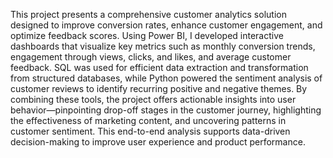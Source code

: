This project presents a comprehensive customer analytics solution designed to improve conversion rates, enhance customer engagement, 
and optimize feedback scores. Using Power BI, I developed interactive dashboards that visualize key metrics such as monthly conversion trends, 
engagement through views, clicks, and likes, and average customer feedback. SQL was used for efficient data extraction and transformation from structured databases, 
while Python powered the sentiment analysis of customer reviews to identify recurring positive and negative themes. By combining these tools, 
the project offers actionable insights into user behavior—pinpointing drop-off stages in the customer journey, highlighting the effectiveness of marketing content, and uncovering patterns in customer sentiment.
This end-to-end analysis supports data-driven decision-making to improve user experience and product performance.
